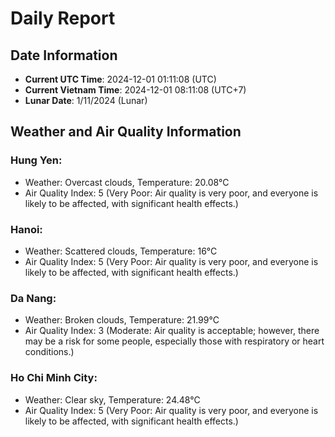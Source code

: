 # Daily Report
## Date Information
- **Current UTC Time**: 2024-12-01 01:11:08 (UTC)
- **Current Vietnam Time**: 2024-12-01 08:11:08 (UTC+7)
- **Lunar Date**: 1/11/2024 (Lunar)

## Weather and Air Quality Information

### Hung Yen:
- Weather: Overcast clouds, Temperature: 20.08°C
- Air Quality Index: 5 (Very Poor: Air quality is very poor, and everyone is likely to be affected, with significant health effects.)

### Hanoi:
- Weather: Scattered clouds, Temperature: 16°C
- Air Quality Index: 5 (Very Poor: Air quality is very poor, and everyone is likely to be affected, with significant health effects.)

### Da Nang:
- Weather: Broken clouds, Temperature: 21.99°C
- Air Quality Index: 3 (Moderate: Air quality is acceptable; however, there may be a risk for some people, especially those with respiratory or heart conditions.)

### Ho Chi Minh City:
- Weather: Clear sky, Temperature: 24.48°C
- Air Quality Index: 5 (Very Poor: Air quality is very poor, and everyone is likely to be affected, with significant health effects.)

